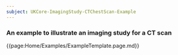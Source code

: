 ```yaml
---
subject: UKCore-ImagingStudy-CTChestScan-Example
---
```

### An example to illustrate an imaging study for a CT scan

{{page:Home/Examples/ExampleTemplate.page.md}}